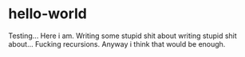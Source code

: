 # hello-world
Testing...
Here i am. Writing some stupid shit about writing stupid shit about...  Fucking recursions. Anyway i think that would be enough.
